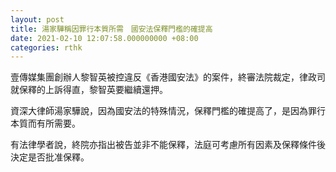 ```yaml
---
layout: post
title: 湯家驊稱因罪行本質所需　國安法保釋門檻的確提高
date: 2021-02-10 12:07:58.000000000 +08:00
categories: rthk
---
```


壹傳媒集團創辦人黎智英被控違反《香港國安法》的案件，終審法院裁定，律政司就保釋的上訴得直，黎智英要繼續還押。

資深大律師湯家驊說，因為國安法的特殊情況，保釋門檻的確提高了，是因為罪行本質而有所需要。

有法律學者說，終院亦指出被告並非不能保釋，法庭可考慮所有因素及保釋條件後決定是否批准保釋。
